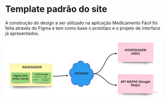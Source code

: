# Template padrão do site

A construção do design a ser utilizado na aplicação Medicamento Fácil foi feita através do Figma e tem como base o protótipo e o projeto de interface já apresentados.

![Diagrama de Componentes](img/diagrama_novo.jpg)
